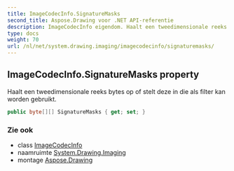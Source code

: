 ```yaml
---
title: ImageCodecInfo.SignatureMasks
second_title: Aspose.Drawing voor .NET API-referentie
description: ImageCodecInfo eigendom. Haalt een tweedimensionale reeks bytes op of stelt deze in die als filter kan worden gebruikt.
type: docs
weight: 70
url: /nl/net/system.drawing.imaging/imagecodecinfo/signaturemasks/
---
```

## ImageCodecInfo.SignatureMasks property

Haalt een tweedimensionale reeks bytes op of stelt deze in die als filter kan worden gebruikt.

```csharp
public byte[][] SignatureMasks { get; set; }
```

### Zie ook

* class [ImageCodecInfo](../)
* naamruimte [System.Drawing.Imaging](../../imagecodecinfo/)
* montage [Aspose.Drawing](../../../)


